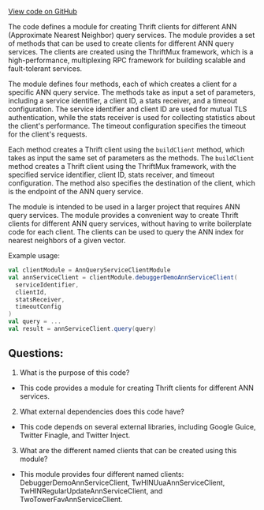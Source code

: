 [View code on GitHub](https://github.com/misbahsy/the-algorithm/cr-mixer/server/src/main/scala/com/twitter/cr_mixer/module/thrift_client/AnnQueryServiceClientModule.scala)

The code defines a module for creating Thrift clients for different ANN (Approximate Nearest Neighbor) query services. The module provides a set of methods that can be used to create clients for different ANN query services. The clients are created using the ThriftMux framework, which is a high-performance, multiplexing RPC framework for building scalable and fault-tolerant services. 

The module defines four methods, each of which creates a client for a specific ANN query service. The methods take as input a set of parameters, including a service identifier, a client ID, a stats receiver, and a timeout configuration. The service identifier and client ID are used for mutual TLS authentication, while the stats receiver is used for collecting statistics about the client's performance. The timeout configuration specifies the timeout for the client's requests.

Each method creates a Thrift client using the `buildClient` method, which takes as input the same set of parameters as the methods. The `buildClient` method creates a Thrift client using the ThriftMux framework, with the specified service identifier, client ID, stats receiver, and timeout configuration. The method also specifies the destination of the client, which is the endpoint of the ANN query service. 

The module is intended to be used in a larger project that requires ANN query services. The module provides a convenient way to create Thrift clients for different ANN query services, without having to write boilerplate code for each client. The clients can be used to query the ANN index for nearest neighbors of a given vector. 

Example usage:

```scala
val clientModule = AnnQueryServiceClientModule
val annServiceClient = clientModule.debuggerDemoAnnServiceClient(
  serviceIdentifier,
  clientId,
  statsReceiver,
  timeoutConfig
)
val query = ...
val result = annServiceClient.query(query)
```
## Questions: 
 1. What is the purpose of this code?
- This code provides a module for creating Thrift clients for different ANN services.

2. What external dependencies does this code have?
- This code depends on several external libraries, including Google Guice, Twitter Finagle, and Twitter Inject.

3. What are the different named clients that can be created using this module?
- This module provides four different named clients: DebuggerDemoAnnServiceClient, TwHINUuaAnnServiceClient, TwHINRegularUpdateAnnServiceClient, and TwoTowerFavAnnServiceClient.